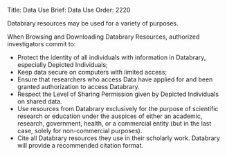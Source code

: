 Title: Data Use
Brief: Data Use
Order: 2220

Databrary resources may be used for a variety of purposes.

When Browsing and Downloading Databrary Resources, authorized investigators commit to:

- Protect the identity of all individuals with information in Databrary, especially Depicted Individuals;
- Keep data secure on computers with limited access;
- Ensure that researchers who access Data have applied for and been granted authorization to access Databrary.
- Respect the Level of Sharing Permission given by Depicted Individuals on shared data.
- Use resources from Databrary exclusively for the purpose of scientific research or education under the auspices of either an academic, research, government, health, or a commercial entity (but in the last case, solely for non-commercial purposes).
- Cite all Databrary resources they use in their scholarly work.
Databrary will provide a recommended citation format.

